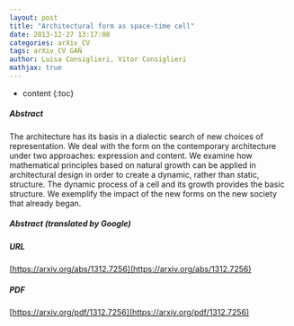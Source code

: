 ```yaml
---
layout: post
title: "Architectural form as space-time cell"
date: 2013-12-27 13:17:08
categories: arXiv_CV
tags: arXiv_CV GAN
author: Luisa Consiglieri, Vitor Consiglieri
mathjax: true
---
```


* content
{:toc}

##### Abstract
The architecture has its basis in a dialectic search of new choices of representation. We deal with the form on the contemporary architecture under two approaches: expression and content. We examine how mathematical principles based on natural growth can be applied in architectural design in order to create a dynamic, rather than static, structure. The dynamic process of a cell and its growth provides the basic structure. We exemplify the impact of the new forms on the new society that already began.

##### Abstract (translated by Google)


##### URL
[https://arxiv.org/abs/1312.7256](https://arxiv.org/abs/1312.7256)

##### PDF
[https://arxiv.org/pdf/1312.7256](https://arxiv.org/pdf/1312.7256)

